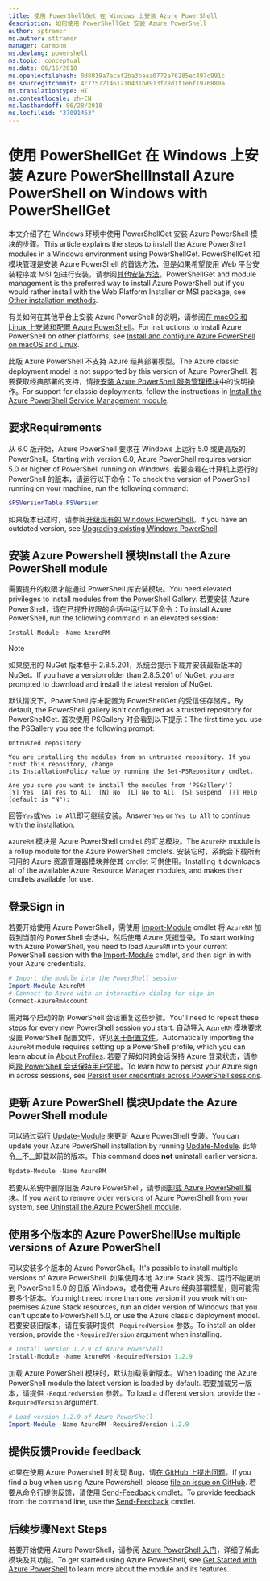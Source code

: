```yaml
---
title: 使用 PowerShellGet 在 Windows 上安装 Azure PowerShell
description: 如何使用 PowerShellGet 安装 Azure PowerShell
author: sptramer
ms.author: sttramer
manager: carmonm
ms.devlang: powershell
ms.topic: conceptual
ms.date: 06/15/2018
ms.openlocfilehash: 0d8019a7acaf2ba3baaa0772a76285ec497c991c
ms.sourcegitcommit: 4c775721461210431bd913f28d1f1e6f1976880a
ms.translationtype: HT
ms.contentlocale: zh-CN
ms.lasthandoff: 06/28/2018
ms.locfileid: "37091463"
---
```

# <a name="install-azure-powershell-on-windows-with-powershellget"></a><span data-ttu-id="78830-103">使用 PowerShellGet 在 Windows 上安装 Azure PowerShell</span><span class="sxs-lookup"><span data-stu-id="78830-103">Install Azure PowerShell on Windows with PowerShellGet</span></span>

<span data-ttu-id="78830-104">本文介绍了在 Windows 环境中使用 PowerShellGet 安装 Azure PowerShell 模块的步骤。</span><span class="sxs-lookup"><span data-stu-id="78830-104">This article explains the steps to install the Azure PowerShell modules in a Windows environment using PowerShellGet.</span></span> <span data-ttu-id="78830-105">PowerShellGet 和模块管理是安装 Azure PowerShell 的首选方法，但是如果希望使用 Web 平台安装程序或 MSI 包进行安装，请参阅[其他安装方法](other-install.md)。</span><span class="sxs-lookup"><span data-stu-id="78830-105">PowerShellGet and module management is the preferred way to install Azure PowerShell but if you would rather install with the Web Platform Installer or MSI package, see [Other installation methods](other-install.md).</span></span>

<span data-ttu-id="78830-106">有关如何在其他平台上安装 Azure PowerShell 的说明，请参阅[在 macOS 和 Linux 上安装和配置 Azure PowerShell](install-azurermps-maclinux.md)。</span><span class="sxs-lookup"><span data-stu-id="78830-106">For instructions to install Azure PowerShell on other platforms, see [Install and configure Azure PowerShell on macOS and Linux](install-azurermps-maclinux.md).</span></span>

<span data-ttu-id="78830-107">此版 Azure PowerShell 不支持 Azure 经典部署模型。</span><span class="sxs-lookup"><span data-stu-id="78830-107">The Azure classic deployment model is not supported by this version of Azure PowerShell.</span></span> <span data-ttu-id="78830-108">若要获取经典部署的支持，请按[安装 Azure PowerShell 服务管理模块](/powershell/azure/servicemanagement/install-azure-ps)中的说明操作。</span><span class="sxs-lookup"><span data-stu-id="78830-108">For support for classic deployments, follow the instructions in [Install the Azure PowerShell Service Management module](/powershell/azure/servicemanagement/install-azure-ps).</span></span>

## <a name="requirements"></a><span data-ttu-id="78830-109">要求</span><span class="sxs-lookup"><span data-stu-id="78830-109">Requirements</span></span>

<span data-ttu-id="78830-110">从 6.0 版开始，Azure PowerShell 要求在 Windows 上运行 5.0 或更高版的 PowerShell。</span><span class="sxs-lookup"><span data-stu-id="78830-110">Starting with version 6.0, Azure PowerShell requires version 5.0 or higher of PowerShell running on Windows.</span></span> <span data-ttu-id="78830-111">若要查看在计算机上运行的 PowerShell 的版本，请运行以下命令：</span><span class="sxs-lookup"><span data-stu-id="78830-111">To check the version of PowerShell running on your machine, run the following command:</span></span>

```powershell
$PSVersionTable.PSVersion
```

<span data-ttu-id="78830-112">如果版本已过时，请参阅[升级现有的 Windows PowerShell](/powershell/scripting/setup/installing-windows-powershell?view=powershell-6#upgrading-existing-windows-powershell)。</span><span class="sxs-lookup"><span data-stu-id="78830-112">If you have an outdated version, see [Upgrading existing Windows PowerShell](/powershell/scripting/setup/installing-windows-powershell?view=powershell-6#upgrading-existing-windows-powershell).</span></span>

## <a name="install-the-azure-powershell-module"></a><span data-ttu-id="78830-113">安装 Azure Powershell 模块</span><span class="sxs-lookup"><span data-stu-id="78830-113">Install the Azure PowerShell module</span></span>

<span data-ttu-id="78830-114">需要提升的权限才能通过 PowerShell 库安装模块。</span><span class="sxs-lookup"><span data-stu-id="78830-114">You need elevated privileges to install modules from the PowerShell Gallery.</span></span> <span data-ttu-id="78830-115">若要安装 Azure PowerShell，请在已提升权限的会话中运行以下命令：</span><span class="sxs-lookup"><span data-stu-id="78830-115">To install Azure PowerShell, run the following command in an elevated session:</span></span>

```powershell
Install-Module -Name AzureRM
```

> [!NOTE]
> <span data-ttu-id="78830-116">如果使用的 NuGet 版本低于 2.8.5.201，系统会提示下载并安装最新版本的 NuGet。</span><span class="sxs-lookup"><span data-stu-id="78830-116">If you have a version older than 2.8.5.201 of NuGet, you are prompted to download and install the latest version of NuGet.</span></span>

<span data-ttu-id="78830-117">默认情况下，PowerShell 库未配置为 PowerShellGet 的受信任存储库。</span><span class="sxs-lookup"><span data-stu-id="78830-117">By default, the PowerShell gallery isn't configured as a trusted repository for PowerShellGet.</span></span> <span data-ttu-id="78830-118">首次使用 PSGallery 时会看到以下提示：</span><span class="sxs-lookup"><span data-stu-id="78830-118">The first time you use the PSGallery you see the following prompt:</span></span>

```output
Untrusted repository

You are installing the modules from an untrusted repository. If you trust this repository, change
its InstallationPolicy value by running the Set-PSRepository cmdlet.

Are you sure you want to install the modules from 'PSGallery'?
[Y] Yes  [A] Yes to All  [N] No  [L] No to All  [S] Suspend  [?] Help (default is "N"):
```

<span data-ttu-id="78830-119">回答`Yes`或`Yes to All`即可继续安装。</span><span class="sxs-lookup"><span data-stu-id="78830-119">Answer `Yes` or `Yes to All` to continue with the installation.</span></span>

<span data-ttu-id="78830-120">`AzureRM` 模块是 Azure PowerShell cmdlet 的汇总模块。</span><span class="sxs-lookup"><span data-stu-id="78830-120">The `AzureRM` module is a rollup module for the Azure PowerShell cmdlets.</span></span> <span data-ttu-id="78830-121">安装它时，系统会下载所有可用的 Azure 资源管理器模块并使其 cmdlet 可供使用。</span><span class="sxs-lookup"><span data-stu-id="78830-121">Installing it downloads all of the available Azure Resource Manager modules, and makes their cmdlets available for use.</span></span>

## <a name="sign-in"></a><span data-ttu-id="78830-122">登录</span><span class="sxs-lookup"><span data-stu-id="78830-122">Sign in</span></span>

<span data-ttu-id="78830-123">若要开始使用 Azure PowerShell，需使用 [Import-Module](/powershell/module/Microsoft.PowerShell.Core/Import-Module) cmdlet 将 `AzureRM` 加载到当前的 PowerShell 会话中，然后使用 Azure 凭据登录。</span><span class="sxs-lookup"><span data-stu-id="78830-123">To start working with Azure PowerShell, you need to load `AzureRM` into your current PowerShell session with the [Import-Module](/powershell/module/Microsoft.PowerShell.Core/Import-Module) cmdlet, and then sign in with your Azure credentials.</span></span>

```powershell
# Import the module into the PowerShell session
Import-Module AzureRM
# Connect to Azure with an interactive dialog for sign-in
Connect-AzureRmAccount
```

<span data-ttu-id="78830-124">需对每个启动的新 PowerShell 会话重复这些步骤。</span><span class="sxs-lookup"><span data-stu-id="78830-124">You'll need to repeat these steps for every new PowerShell session you start.</span></span> <span data-ttu-id="78830-125">自动导入 `AzureRM` 模块要求设置 PowerShell 配置文件，详见[关于配置文件](/powershell/module/microsoft.powershell.core/about/about_profiles)。</span><span class="sxs-lookup"><span data-stu-id="78830-125">Automatically importing the `AzureRM` module requires setting up a PowerShell profile, which you can learn about in [About Profiles](/powershell/module/microsoft.powershell.core/about/about_profiles).</span></span>
<span data-ttu-id="78830-126">若要了解如何跨会话保持 Azure 登录状态，请参阅[跨 PowerShell 会话保持用户凭据](context-persistence.md)。</span><span class="sxs-lookup"><span data-stu-id="78830-126">To learn how to persist your Azure sign in across sessions, see [Persist user credentials across PowerShell sessions](context-persistence.md).</span></span>

## <a name="update-the-azure-powershell-module"></a><span data-ttu-id="78830-127">更新 Azure PowerShell 模块</span><span class="sxs-lookup"><span data-stu-id="78830-127">Update the Azure PowerShell module</span></span>

<span data-ttu-id="78830-128">可以通过运行 [Update-Module](/powershell/module/powershellget/update-module) 来更新 Azure PowerShell 安装。</span><span class="sxs-lookup"><span data-stu-id="78830-128">You can update your Azure PowerShell installation by running [Update-Module](/powershell/module/powershellget/update-module).</span></span> <span data-ttu-id="78830-129">此命令__不__卸载以前的版本。</span><span class="sxs-lookup"><span data-stu-id="78830-129">This command does __not__ uninstall earlier versions.</span></span>

```powershell
Update-Module -Name AzureRM
```

<span data-ttu-id="78830-130">若要从系统中删除旧版 Azure PowerShell，请参阅[卸载 Azure PowerShell 模块](uninstall-azurerm-ps.md)。</span><span class="sxs-lookup"><span data-stu-id="78830-130">If you want to remove older versions of Azure PowerShell from your system, see [Uninstall the Azure PowerShell module](uninstall-azurerm-ps.md).</span></span>

## <a name="use-multiple-versions-of-azure-powershell"></a><span data-ttu-id="78830-131">使用多个版本的 Azure PowerShell</span><span class="sxs-lookup"><span data-stu-id="78830-131">Use multiple versions of Azure PowerShell</span></span>

<span data-ttu-id="78830-132">可以安装多个版本的 Azure PowerShell。</span><span class="sxs-lookup"><span data-stu-id="78830-132">It's possible to install multiple versions of Azure PowerShell.</span></span> <span data-ttu-id="78830-133">如果使用本地 Azure Stack 资源、运行不能更新到 PowerShell 5.0 的旧版 Windows，或者使用 Azure 经典部署模型，则可能需要多个版本。</span><span class="sxs-lookup"><span data-stu-id="78830-133">You might need more than one version if you work with on-premises Azure Stack resources, run an older version of Windows that you can't update to PowerShell 5.0, or use the Azure classic deployment model.</span></span> <span data-ttu-id="78830-134">若要安装旧版本，请在安装时提供 `-RequiredVersion` 参数。</span><span class="sxs-lookup"><span data-stu-id="78830-134">To install an older version, provide the `-RequiredVersion` argument when installing.</span></span>

```powershell
# Install version 1.2.9 of Azure PowerShell
Install-Module -Name AzureRM -RequiredVersion 1.2.9
```

<span data-ttu-id="78830-135">加载 Azure PowerShell 模块时，默认加载最新版本。</span><span class="sxs-lookup"><span data-stu-id="78830-135">When loading the Azure PowerShell module the latest version is loaded by default.</span></span> <span data-ttu-id="78830-136">若要加载另一版本，请提供 `-RequiredVersion` 参数。</span><span class="sxs-lookup"><span data-stu-id="78830-136">To load a different version, provide the `-RequiredVersion` argument.</span></span>

```powershell
# Load version 1.2.9 of Azure PowerShell
Import-Module -Name AzureRM -RequiredVersion 1.2.9
```

## <a name="provide-feedback"></a><span data-ttu-id="78830-137">提供反馈</span><span class="sxs-lookup"><span data-stu-id="78830-137">Provide feedback</span></span>

<span data-ttu-id="78830-138">如果在使用 Azure Powershell 时发现 Bug，请[在 GitHub 上提出问题](https://github.com/Azure/azure-powershell/issues)。</span><span class="sxs-lookup"><span data-stu-id="78830-138">If you find a bug when using Azure Powershell, please [file an issue on GitHub](https://github.com/Azure/azure-powershell/issues).</span></span>
<span data-ttu-id="78830-139">若要从命令行提供反馈，请使用 [Send-Feedback](/powershell/module/azurerm.profile/send-feedback) cmdlet。</span><span class="sxs-lookup"><span data-stu-id="78830-139">To provide feedback from the command line, use the [Send-Feedback](/powershell/module/azurerm.profile/send-feedback) cmdlet.</span></span>

## <a name="next-steps"></a><span data-ttu-id="78830-140">后续步骤</span><span class="sxs-lookup"><span data-stu-id="78830-140">Next Steps</span></span>

<span data-ttu-id="78830-141">若要开始使用 Azure PowerShell，请参阅 [Azure PowerShell 入门](get-started-azureps.md)，详细了解此模块及其功能。</span><span class="sxs-lookup"><span data-stu-id="78830-141">To get started using Azure PowerShell, see [Get Started with Azure PowerShell](get-started-azureps.md) to learn more about the module and its features.</span></span>